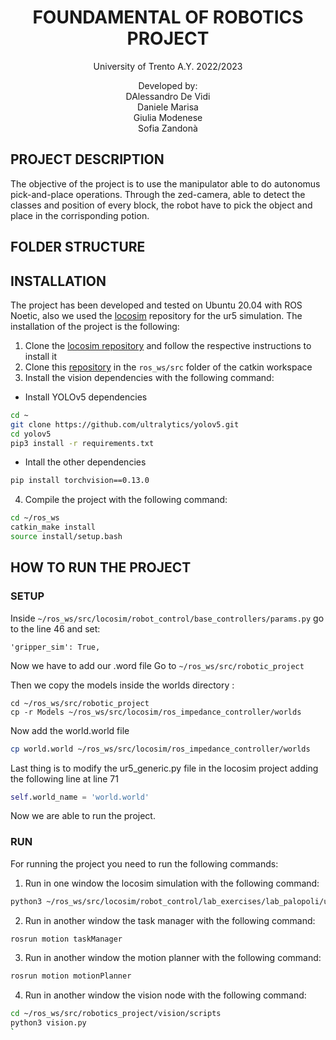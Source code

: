 <p align='center'>
    <h1 align="center">FOUNDAMENTAL OF ROBOTICS PROJECT </h1>
    <p align="center">
    University of Trento A.Y. 2022/2023
    </p>
    <p align='center'>
    Developed by:<br>
    DAlessandro De Vidi <br>
    Daniele Marisa <br>
    Giulia Modenese <br>
    Sofia Zandonà
    </p>   
</p>

## PROJECT DESCRIPTION
The objective of the project is to use the manipulator able to do autonomus pick-and-place operations.
Through the zed-camera, able to detect the classes and position of every block, the robot have to pick the object and place in the corrisponding potion.
## FOLDER STRUCTURE

## INSTALLATION
The project has been developed and tested on Ubuntu 20.04 with ROS Noetic, also we used the [locosim](https://github.com/mfocchi/locosim) repository for the ur5 simulation. The installation of the project is the following:
1) Clone the [locosim repository](https://github.com/mfocchi/locosim) and follow the respective instructions to install it
2) Clone this [repository](https://github.com/aledevv/robotics_project_ur5) in the `ros_ws/src` folder of the catkin workspace
3) Install the vision dependencies with the following command:
- Install YOLOv5 dependencies
   
```BASH
cd ~
git clone https://github.com/ultralytics/yolov5.git
cd yolov5
pip3 install -r requirements.txt
```
- Intall the other dependencies
```BASH
pip install torchvision==0.13.0
```
4) Compile the project with the following command:
```BASH
cd ~/ros_ws
catkin_make install
source install/setup.bash
```

## HOW TO RUN THE PROJECT
### SETUP
Inside  ``~/ros_ws/src/locosim/robot_control/base_controllers/params.py`` go to the line 46 and set:
```
'gripper_sim': True,
```
Now we have to add our .word file
Go to  ``~/ros_ws/src/robotic_project``

Then we copy the models inside the worlds directory :
```
cd ~/ros_ws/src/robotic_project
cp -r Models ~/ros_ws/src/locosim/ros_impedance_controller/worlds
```
Now add the world.world file
```BASH
cp world.world ~/ros_ws/src/locosim/ros_impedance_controller/worlds
```
Last thing is to modify the ur5_generic.py file in the locosim project adding the following line at line 71
```PYTHON
self.world_name = 'world.world'
```
Now we are able to run the project.

### RUN
For running the project you need to run the following commands:
1) Run in one window the locosim simulation with the following command:
```BASH
python3 ~/ros_ws/src/locosim/robot_control/lab_exercises/lab_palopoli/ur5_generic.py
```
2) Run in another window the task manager with the following command:
```BASH
rosrun motion taskManager
```
3) Run in another window the motion planner with the following command:
```BASH
rosrun motion motionPlanner
```
4) Run in another window the vision node with the following command:
```BASH
cd ~/ros_ws/src/robotics_project/vision/scripts
python3 vision.py
`


